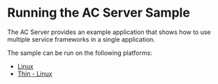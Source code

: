 # Running the AC Server Sample

The AC Server provides an example application that shows how to use multiple service frameworks in a single application.

The sample can be run on the following platforms:
* [Linux][linux]
* [Thin - Linux][thin_linux]

[linux]: /develop/run-sample-apps/acserver/linux
[thin_linux]: /develop/run-sample-apps/acserver/thin_linux
